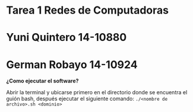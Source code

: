 # Tarea 1 Redes de Computadoras
# Yuni Quintero 14-10880
# German Robayo 14-10924

**¿Como ejecutar el software?** 

Abrir la terminal y ubicarse primero en el directorio donde se encuentra el guión
bash, después ejecutar el siguiente comando: `./<nombre de archivo>.sh <dominio>`
